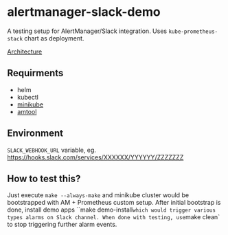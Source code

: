 # alertmanager-slack-demo
A testing setup for AlertManager/Slack integration.
Uses `kube-prometheus-stack` chart as deployment.

[Architecture](https://github.com/prometheus/prometheus/tree/b7e978d25577692b78b0f939233b192cb381e8b6#architecture-overview)

## Requirments
- helm
- kubectl
- [minikube](https://minikube.sigs.k8s.io/docs/start/)
- [amtool](https://github.com/prometheus/alertmanager#amtool)

## Environment
`SLACK_WEBHOOK_URL` variable, eg. https://hooks.slack.com/services/XXXXXX/YYYYYY/ZZZZZZZ

## How to test this?
Just execute `make --always-make` and minikube cluster would be bootstrapped with AM + Prometheus custom setup.
After initial bootstrap is done, install demo apps ``make demo-install` which would trigger various types alarms on Slack channel.
When done with testing, use `make clean` to stop triggering further alarm events.
